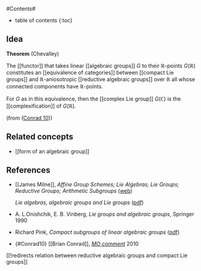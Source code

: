 

#Contents#
* table of contents
{:toc}

## Idea

**Theorem** (Chevalley)

The [[functor]] that takes linear [[algebraic groups]] $G$ to their $\mathbb{R}$-points $G(\mathbb{R})$ constitutes an [[equivalence of categories]] between [[compact Lie groups]] and $\mathbb{R}$-aniosotropic [[reductive algebraic groups]] over $\mathbb{R}$ all whose connected components have $\mathbb{R}$-points.


For $G$ as in this equivalence, then the [[complex Lie group]] $G(\mathbb{C})$ is the [[complexification]] of $G(\mathbb{R})$.

(from ([Conrad 10](#Conrad10)))

## Related concepts

* [[form of an algebraic group]]

## References

* [[James Milne]], _Affine Group Schemes; Lie Algebras; Lie Groups; Reductive Groups; Arithmetic Subgroups_ ([web](http://www.jmilne.org/math/CourseNotes/ala.html)) 

  _Lie algebras, algebraic groups and Lie groups_ ([pdf](http://www.jmilne.org/math/CourseNotes/LAG.pdf))

* A. L.Onishchik, E. B. Vinberg, _Lie groups and algebraic groups_, Springer 1990

* Richard Pink, _Compact subgroups of linear algebraic groups_ ([pdf](http://www.math.ethz.ch/~pink/ftp/LastVersion.pdf))

* {#Conrad10} [[Brian Conrad]], _[MO comment](http://mathoverflow.net/a/16269/381)_ 2010


[[!redirects relation between reductive algebraic groups and compact Lie groups]]


